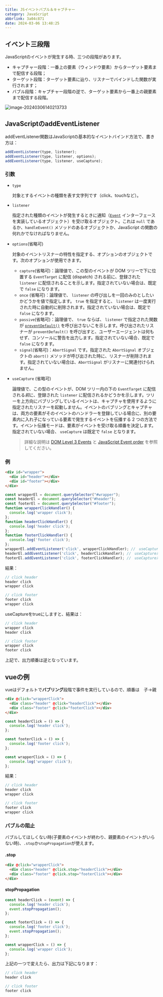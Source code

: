 ```yaml
---
title: JSイベントバブル＆キャブチャー
category: JavaScript
abbrlink: 3a04c871
date: 2024-03-06 13:48:25
---
```


## イベント三段階

JavaScriptのイベントが発生する時、三つの段階があります。

+ キャプチャー段階：一番上の要素（ウィンドウ要素）からターゲット要素まで配信する段階；
+ ターゲット段階：ターゲット要素に辿り、リスナーでバインドした関数が実行されます；
+ バブル段階：キャプチャー段階の逆で、ターゲット要素から一番上の親要素まで配信する段階。

![image-20240306140213733](https://cdn.jsdelivr.net/gh/try0929/cdn/img/image-20240306140213733.png)

## JavaScriptのaddEventListener

addEventListener関数はJavaScriptの基本的なイベントバインド方法で、書き方は：

```javascript
addEventListener(type, listener);
addEventListener(type, listener, options);
addEventListener(type, listener, useCapture);
```

### 引数

- `type`

  対象とするイベントの種類を表す文字列です（click、touchなど）。

- `listener`

  指定された種類のイベントが発生するときに通知（[`Event`](https://developer.mozilla.org/ja/docs/Web/API/Event) インターフェースを実装しているオブジェクト）を受け取るオブジェクト。これは `null` であるか、`handleEvent()` メソッドのあるオブジェクトか、JavaScript の関数の何れかでなければなりません。

- `options`(省略可)

  対象のイベントリスナーの特性を指定する、オプションのオブジェクトです。次のオプションが使用できます。

  + `capture`(省略可)：論理値で、この型のイベントが DOM ツリーで下に位置する `EventTarget` に配信 (dispatch) される前に、登録された `listener` に配信されることを示します。指定されていない場合は、既定で `false` になります。
  + `once` (省略可)：論理値で、 `listener` の呼び出しを一回のみのとしたいかどうかを値で指定します。 `true` を指定すると、 `listener` は一度実行された時に自動的に削除されます。指定されていない場合は、既定で `false` になります。
  + `passive`(省略可)：論理値で、 `true` ならば、 `listener` で指定された関数が [`preventDefault()`](https://developer.mozilla.org/ja/docs/Web/API/Event/preventDefault) を呼び出さないこを示します。呼び出されたリスナーが `preventDefault()` を呼び出すと、ユーザーエージェントは何もせず、コンソールに警告を出力します。指定されていない場合、既定で `false` になります。
  + `signal`(省略可)：`AbortSignal` です。指定された `AbortSignal` オブジェクトの `abort()` メソッドが呼び出された時に、リスナーが削除されます。指定されていない場合は、`AbortSignal` がリスナーに関連付けられません。

- `useCapture` (省略可)

  論理値で、この型のイベントが、DOM ツリー内の下の `EventTarget` に配信される*前*に、登録された `listener` に配信されるかどうかを示します。ツリーを上方向にバブリングしているイベントは、キャプチャを使用するように指定されたリスナーを起動しません。イベントのバブリングとキャプチャは、両方の要素がそのイベントのハンドラーを登録している場合に、別の要素内に入れ子になっている要素で発生するイベントを伝播する 2 つの方法です。イベント伝播モードは、要素がイベントを受け取る順番を決定します。指定されていない場合、 `useCapture` は既定で `false` となります。

  > 詳細な説明は [DOM Level 3 Events](https://www.w3.org/TR/DOM-Level-3-Events/#event-flow) と [JavaScript Event order](https://www.quirksmode.org/js/events_order.html#link4) を参照してください。 

### 例

```html
<div id="wrapper">
  <div id="header"></div>
  <div id="footer"></div>
</div>
```

```javascript
const wrapperEl = document.querySelector("#wrapper");
const headerEl = document.querySelector("#header");
const footerEl = document.querySelector("#footer");
function wrapperClickHandler() {
  console.log('wrapper click');
};
function headerClickHandler() {
  console.log('header click');
};
function footerClickHandler() {
  console.log('footer click');
};
wrapperEl.addEventListener('click', wrapperClickHandler); //　useCapture未指定、デフォルトはfalse
headerEl.addEventListener('click', headerClickHandler); //　useCapture未指定、デフォルトはfalse
footerEl.addEventListener('click', footerClickHandler); //　useCapture未指定、デフォルトはfalse
```

結果：

```javascript
// click header
header click
wrapper click

// click footer
footer click
wrapper click
```

useCaptureをtrueにしますと、結果は：

```javascript
// click header
wrapper click
header click

// click footer
wrapper click
footer click
```

上記で、出力順番は逆となっています。



## vueの例

vueはデフォルトで**バブリング**段階で事件を実行しているので、順番は　子->親

```html
<div @click="wrapperClick">
  <div class="header" @click="headerClick"></div>
  <div class="footer" @click="footerClick"></div>
</div>
```

```javascript
const headerClick = () => {
  console.log('header click');
};

const footerClick = () => {
  console.log('footer click');
};

const wrapperClick = () => {
  console.log('wrapper click');
};
```

結果：

```javascript
// click header
header click
wrapper click

// click footer
footer click
wrapper click
```

### バブルの阻止

バブルしてほしくない時(子要素のイベントが終わり、親要素のイベントがいらない時)、`.stop`か`stopPropagation`が使えます。

#### .stop

```html
<div @click="wrapperClick">
  <div class="header" @click.stop="headerClick"></div>
  <div class="footer" @click.stop="footerClick"></div>
</div>
```

#### stopPropagation

```javascript
const headerClick = (event) => {
  console.log('header click');
  event.stopPropagation();
};

const footerClick = () => {
  console.log('footer click');
  event.stopPropagation();
};

const wrapperClick = () => {
  console.log('wrapper click');
};
```

上記の一つで変えたら、出力は下記になります：

```javascript
// click header
header click

// click footer
footer click
```

